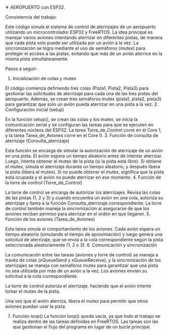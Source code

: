 ✈ AEROPUERTO con ESP32.

Consistencia del trabajo:

Este código simula el sistema de control de aterrizajes de un aeropuerto utilizando un microcontrolador ESP32 y FreeRTOS. La idea principal es manejar varios aviones intentando aterrizar en diferentes pistas, de manera que cada pista solo puede ser utilizada por un avión a la vez. La sincronización se logra mediante el uso de semáforos (mutex) para proteger el acceso a las pistas, evitando que más de un avión aterrice en la misma pista simultáneamente.

Pasos a seguir:
1. Inicialización de colas y mutex

El código comienza definiendo tres colas (Pista1, Pista2, Pista3) para gestionar las solicitudes de aterrizaje para cada una de las tres pistas del aeropuerto. Además, se crean tres semáforos mutex (pista1, pista2, pista3) para garantizar que solo un avión pueda aterrizar en una pista a la vez.
2. Configuración inicial (setup)

En la función setup(), se crean las colas y los mutex, se inicia la comunicación serial y se configuran las tareas para que se ejecuten en diferentes núcleos del ESP32. La tarea Torre_de_Control corre en el Core 1, y la tarea Tarea_de_Aviones corre en el Core 0.
3. Función de consulta de aterrizaje (Consulta_aterrizaje)

Esta función se encarga de simular la autorización de aterrizaje de un avión en una pista. El avión espera un tiempo aleatorio antes de intentar aterrizar. Luego, intenta obtener el mutex de la pista (si la pista está libre). Si obtiene el mutex, simula el aterrizaje durante un tiempo aleatorio, y después libera la pista (libera el mutex).
Si no puede obtener el mutex, significa que la pista está ocupada y el avión no puede aterrizar en ese momento.
4. Función de la torre de control (Torre_de_Control)

La torre de control se encarga de autorizar los aterrizajes. Revisa las colas de las pistas (1, 2 y 3) y cuando encuentra un avión en una cola, autoriza su aterrizaje y llama a la función Consulta_aterrizaje correspondiente.
La torre de control también maneja la sincronización al asegurarse de que los aviones reciban permiso para aterrizar en el orden en que llegaron.
5. Función de los aviones (Tarea_de_Aviones)

Esta tarea simula el comportamiento de los aviones. Cada avión espera un tiempo aleatorio (simulando el tiempo de aproximación) y luego genera una solicitud de aterrizaje, que se envía a la cola correspondiente según la pista seleccionada aleatoriamente (1, 2 o 3).
6. Comunicación y sincronización

La comunicación entre las tareas (aviones y torre de control) se maneja a través de colas (xQueueSend y xQueueReceive), y la sincronización de los aterrizajes se maneja con semáforos mutex para garantizar que una pista no sea utilizada por más de un avión a la vez.
Los aviones envían su solicitud a la cola correspondiente.


La torre de control autoriza el aterrizaje, haciendo que el avión intente tomar el mutex de la pista.


Una vez que el avión aterriza, libera el mutex para permitir que otros aviones puedan usar la pista.

7. Función loop()
La función loop() queda vacía, ya que todo el trabajo se realiza dentro de las tareas definidas en FreeRTOS. Las tareas son las que gestionan el flujo del programa en lugar de un bucle principal.


